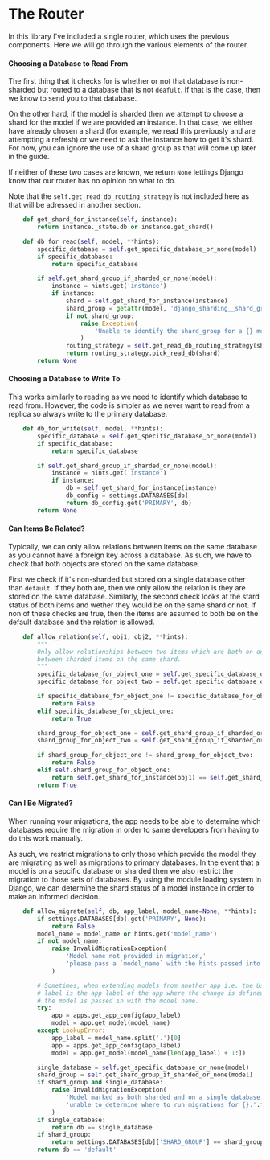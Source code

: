 # The Router

In this library I've included a single router, which uses the previous components. Here we will go through the various elements of the router.

#### Choosing a Database to Read From

The first thing that it checks for is whether or not that database is non-sharded but routed to a database that is not `deafult`. If that is the case, then we know to send you to that database.

On the other hard, if the model is sharded then we attempt to choose a shard for the model if we are provided an instance. In that case, we either have already chosen a shard (for example, we read this previously and are attempting a refresh) or we need to ask the instance how to get it's shard. For now, you can ignore the use of a shard group as that will come up later in the guide.

If neither of these two cases are known, we return `None` lettings Django know that our router has no opinion on what to do.

Note that the `self.get_read_db_routing_strategy` is not included here as that will be adressed in another section.

```python
    def get_shard_for_instance(self, instance):
        return instance._state.db or instance.get_shard()

    def db_for_read(self, model, **hints):
        specific_database = self.get_specific_database_or_none(model)
        if specific_database:
            return specific_database

        if self.get_shard_group_if_sharded_or_none(model):
            instance = hints.get('instance')
            if instance:
                shard = self.get_shard_for_instance(instance)
                shard_group = getattr(model, 'django_sharding__shard_group', None)
                if not shard_group:
                    raise Exception(
                        'Unable to identify the shard_group for a {} model'.format(model)
                    )
                routing_strategy = self.get_read_db_routing_strategy(shard_group)
                return routing_strategy.pick_read_db(shard)
        return None
```

#### Choosing a Database to Write To

This works similarly to reading as we need to identify which database to read from. However, the code is simpler as we never want to read from a replica so always write to the primary database.

```python
    def db_for_write(self, model, **hints):
        specific_database = self.get_specific_database_or_none(model)
        if specific_database:
            return specific_database

        if self.get_shard_group_if_sharded_or_none(model):
            instance = hints.get('instance')
            if instance:
                db = self.get_shard_for_instance(instance)
                db_config = settings.DATABASES[db]
                return db_config.get('PRIMARY', db)
        return None
```

#### Can Items Be Related?

Typically, we can only allow relations between items on the same database as you cannot have a foreign key across a database. As such, we have to check that both objects are stored on the same database.

First we check if it's non-sharded but stored on a single database other than `default`. If they both are, then we only allow the relation is they are stored on the same database. Similarly, the second check looks at the stard status of both items and wether they would be on the same shard or not. If non of these checks are true, then the items are assumed to both be on the default database and the relation is allowed.

```python
    def allow_relation(self, obj1, obj2, **hints):
        """
        Only allow relationships between two items which are both on only one database or
        between sharded items on the same shard.
        """
        specific_database_for_object_one = self.get_specific_database_or_none(obj1)
        specific_database_for_object_two = self.get_specific_database_or_none(obj2)

        if specific_database_for_object_one != specific_database_for_object_two:
            return False
        elif specific_database_for_object_one:
            return True

        shard_group_for_object_one = self.get_shard_group_if_sharded_or_none(obj1)
        shard_group_for_object_two = self.get_shard_group_if_sharded_or_none(obj2)

        if shard_group_for_object_one != shard_group_for_object_two:
            return False
        elif self.shard_group_for_object_one:
            return self.get_shard_for_instance(obj1) == self.get_shard_for_instance(obj2)
        return True
```


#### Can I Be Migrated?

When running your migrations, the app needs to be able to determine which databases require the migration in order to same developers from having to do this work manually.

As such, we restrict migrations to only those which provide the model they are migrating as well as migrations to primary databases. In the event that a model is on a sepcific database or sharded then we also restrict the migration to those sets of databases. By using the module loading system in Django, we can determine the shard status of a model instance in order to make an informed decision.

```python
    def allow_migrate(self, db, app_label, model_name=None, **hints):
        if settings.DATABASES[db].get('PRIMARY', None):
            return False
        model_name = model_name or hints.get('model_name')
        if not model_name:
            raise InvalidMigrationException(
                'Model name not provided in migration,'
                'please pass a `model_name` with the hints passed into the migration.'
            )

        # Sometimes, when extending models from another app i.e. the User Model, the app
        # label is the app label of the app where the change is defined but to app with
        # the model is passed in with the model name.
        try:
            app = apps.get_app_config(app_label)
            model = app.get_model(model_name)
        except LookupError:
            app_label = model_name.split('.')[0]
            app = apps.get_app_config(app_label)
            model = app.get_model(model_name[len(app_label) + 1:])

        single_database = self.get_specific_database_or_none(model)
        shard_group = self.get_shard_group_if_sharded_or_none(model)
        if shard_group and single_database:
            raise InvalidMigrationException(
                'Model marked as both sharded and on a single database, '
                'unable to determine where to run migrations for {}.'.format(model_name)
            )
        if single_database:
            return db == single_database
        if shard_group:
            return settings.DATABASES[db]['SHARD_GROUP'] == shard_group
        return db == 'default'
```